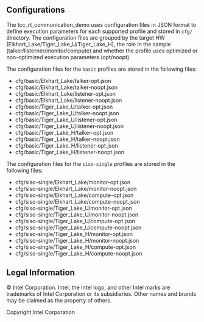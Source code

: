 ## Configurations
The tcc_rt_communication_demo uses configuration files in JSON format to define execution parameters
for each supported profile and stored in `cfg/` directory. The configuration files are grouped by
the target HW (Elkhart_Lake/Tiger_Lake_U/Tiger_Lake_H), the role in the sample
(talker/listerner/monitor/compute) and whether the profile uses optimized or non-optimized
execution parameters (opt/noopt).

The configuration files for the `basic` profiles are stored in the following files:
* cfg/basic/Elkhart_Lake/talker-opt.json
* cfg/basic/Elkhart_Lake/talker-noopt.json
* cfg/basic/Elkhart_Lake/listener-opt.json
* cfg/basic/Elkhart_Lake/listener-noopt.json
* cfg/basic/Tiger_Lake_U/talker-opt.json
* cfg/basic/Tiger_Lake_U/talker-noopt.json
* cfg/basic/Tiger_Lake_U/listener-opt.json
* cfg/basic/Tiger_Lake_U/listener-noopt.json
* cfg/basic/Tiger_Lake_H/talker-opt.json
* cfg/basic/Tiger_Lake_H/talker-noopt.json
* cfg/basic/Tiger_Lake_H/listener-opt.json
* cfg/basic/Tiger_Lake_H/listener-noopt.json

The configuration files for the `siso-single` profiles are stored in the following files:
* cfg/siso-single/Elkhart_Lake/monitor-opt.json
* cfg/siso-single/Elkhart_Lake/monitor-noopt.json
* cfg/siso-single/Elkhart_Lake/compute-opt.json
* cfg/siso-single/Elkhart_Lake/compute-noopt.json
* cfg/siso-single/Tiger_Lake_U/monitor-opt.json
* cfg/siso-single/Tiger_Lake_U/monitor-noopt.json
* cfg/siso-single/Tiger_Lake_U/compute-opt.json
* cfg/siso-single/Tiger_Lake_U/compute-noopt.json
* cfg/siso-single/Tiger_Lake_H/monitor-opt.json
* cfg/siso-single/Tiger_Lake_H/monitor-noopt.json
* cfg/siso-single/Tiger_Lake_H/compute-opt.json
* cfg/siso-single/Tiger_Lake_H/compute-noopt.json

## Legal Information

© Intel Corporation​. Intel, the Intel logo, and other Intel marks are trademarks of Intel Corporation or its subsidiaries. Other names and brands may be claimed as the property of others.

Copyright Intel Corporation
